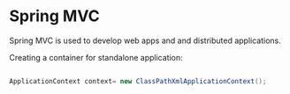 # Spring MVC

Spring MVC is used to develop web apps and and distributed applications.

Creating a container for standalone application:

```java

ApplicationContext context= new ClassPathXmlApplicationContext();
```